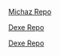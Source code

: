 [Michaz Repo](https://michaz1988.github.io/repo/)

[Dexe Repo](https://github.com/deklica/repo.dexe)

[Dexe Repo](https://github.com/akeotaseo/World-Repo-Repository/tree/main/repository.dregs)
